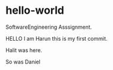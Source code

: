 # hello-world
SoftwareEngineering Asssignment.


HELLO I am Harun this is my first commit.

Halit was here.

So was Daniel
